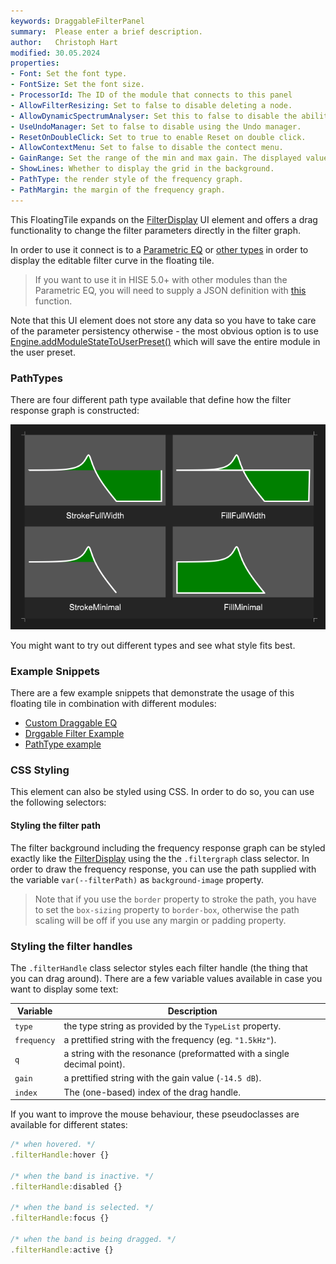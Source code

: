 ```yaml
---
keywords: DraggableFilterPanel
summary:  Please enter a brief description.
author:   Christoph Hart
modified: 30.05.2024
properties:
- Font: Set the font type.
- FontSize: Set the font size. 
- ProcessorId: The ID of the module that connects to this panel
- AllowFilterResizing: Set to false to disable deleting a node.
- AllowDynamicSpectrumAnalyser: Set this to false to disable the ability to toggle the spectrum analyser
- UseUndoManager: Set to false to disable using the Undo manager.
- ResetOnDoubleClick: Set to true to enable Reset on double click.
- AllowContextMenu: Set to false to disable the contect menu.
- GainRange: Set the range of the min and max gain. The displayed value is set to -6 db of the range value.
- ShowLines: Whether to display the grid in the background.
- PathType: the render style of the frequency graph.
- PathMargin: the margin of the frequency graph.
---
```


This FloatingTile expands on the [FilterDisplay](/ui-components/floating-tiles/plugin/filterdisplay) UI element and offers a drag functionality to change the filter parameters directly in the filter graph.

In order to use it connect is to a [Parametric EQ](/hise-modules/effects/list/curveeq) or [other types](/scripting/scripting-api/effect#setdraggablefilterdata) in order to display the editable filter curve in the floating tile. 

> If you want to use it in HISE 5.0+ with other modules than the Parametric EQ, you will need to supply a JSON definition with [this](/scripting/scripting-api/effect#setdraggablefilterdata) function.

Note that this UI element does not store any data so you have to take care of the parameter persistency otherwise - the most obvious option is to use [Engine.addModuleStateToUserPreset()](/scripting/scripting-api/engine#addmodulestatetouserpreset) which will save the entire module in the user preset.

### PathTypes

There are four different path type available that define how the filter response graph is constructed:

![](/images/custom/filterpathtypes.png)

You might want to try out different types and see what style fits best.

### Example Snippets

There are a few example snippets that demonstrate the usage of this floating tile in combination with different modules:

- [Custom Draggable EQ](/tutorials/scriptnode#custom-draggable-eq)
- [Drggable Filter Example](/tutorials/ui#draggable-filter-example)
- [PathType example](/tutorials/ui#filterdisplay-pathtype-example)

### CSS Styling

This element can also be styled using CSS. In order to do so, you can use the following selectors:

#### Styling the filter path

The filter background including the frequency response graph can be styled exactly like the [FilterDisplay](/ui-components/floating-tiles/plugin/filterdisplay) using the the `.filtergraph` class selector. In order to draw the frequency response, you can use the path supplied with the variable `var(--filterPath)` as `background-image` property.

> Note that if you use the `border` property to stroke the path, you have to set the `box-sizing` property to `border-box`, otherwise the path scaling will be off if you use any margin or padding property.

### Styling the filter handles

The `.filterHandle` class selector styles each filter handle (the thing that you can drag around). There are a few variable values available in case you want to display some text:

| Variable | Description |
| -- | -------- |
| `type` | the type string as provided by the `TypeList` property. |
| `frequency` | a prettified string with the frequency (eg. `"1.5kHz"`). |
| `q` | a string with the resonance (preformatted with a single decimal point). |
| `gain` | a prettified string with the gain value (`-14.5 dB`). |
| `index` | The (one-based) index of the drag handle. |

If you want to improve the mouse behaviour, these pseudoclasses are available for different states:

```javascript
/* when hovered. */
.filterHandle:hover {}

/* when the band is inactive. */
.filterHandle:disabled {}

/* when the band is selected. */
.filterHandle:focus {}

/* when the band is being dragged. */
.filterHandle:active {}
```
